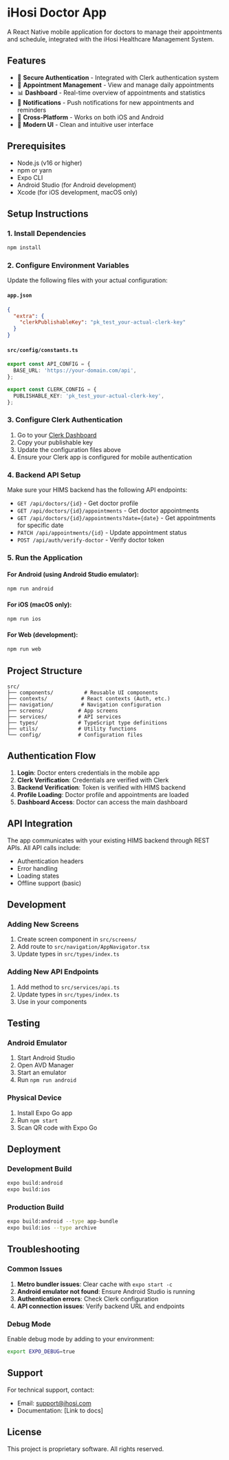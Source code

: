 # iHosi Doctor App

A React Native mobile application for doctors to manage their appointments and schedule, integrated with the iHosi Healthcare Management System.

## Features

- 🔐 **Secure Authentication** - Integrated with Clerk authentication system
- 📅 **Appointment Management** - View and manage daily appointments
- 📊 **Dashboard** - Real-time overview of appointments and statistics
- 🔔 **Notifications** - Push notifications for new appointments and reminders
- 📱 **Cross-Platform** - Works on both iOS and Android
- 🎨 **Modern UI** - Clean and intuitive user interface

## Prerequisites

- Node.js (v16 or higher)
- npm or yarn
- Expo CLI
- Android Studio (for Android development)
- Xcode (for iOS development, macOS only)

## Setup Instructions

### 1. Install Dependencies

```bash
npm install
```

### 2. Configure Environment Variables

Update the following files with your actual configuration:

#### `app.json`
```json
{
  "extra": {
    "clerkPublishableKey": "pk_test_your-actual-clerk-key"
  }
}
```

#### `src/config/constants.ts`
```typescript
export const API_CONFIG = {
  BASE_URL: 'https://your-domain.com/api',
};

export const CLERK_CONFIG = {
  PUBLISHABLE_KEY: 'pk_test_your-actual-clerk-key',
};
```

### 3. Configure Clerk Authentication

1. Go to your [Clerk Dashboard](https://dashboard.clerk.com/)
2. Copy your publishable key
3. Update the configuration files above
4. Ensure your Clerk app is configured for mobile authentication

### 4. Backend API Setup

Make sure your HIMS backend has the following API endpoints:

- `GET /api/doctors/{id}` - Get doctor profile
- `GET /api/doctors/{id}/appointments` - Get doctor appointments
- `GET /api/doctors/{id}/appointments?date={date}` - Get appointments for specific date
- `PATCH /api/appointments/{id}` - Update appointment status
- `POST /api/auth/verify-doctor` - Verify doctor token

### 5. Run the Application

#### For Android (using Android Studio emulator):
```bash
npm run android
```

#### For iOS (macOS only):
```bash
npm run ios
```

#### For Web (development):
```bash
npm run web
```

## Project Structure

```
src/
├── components/          # Reusable UI components
├── contexts/           # React contexts (Auth, etc.)
├── navigation/         # Navigation configuration
├── screens/           # App screens
├── services/          # API services
├── types/             # TypeScript type definitions
├── utils/             # Utility functions
└── config/            # Configuration files
```

## Authentication Flow

1. **Login**: Doctor enters credentials in the mobile app
2. **Clerk Verification**: Credentials are verified with Clerk
3. **Backend Verification**: Token is verified with HIMS backend
4. **Profile Loading**: Doctor profile and appointments are loaded
5. **Dashboard Access**: Doctor can access the main dashboard

## API Integration

The app communicates with your existing HIMS backend through REST APIs. All API calls include:

- Authentication headers
- Error handling
- Loading states
- Offline support (basic)

## Development

### Adding New Screens

1. Create screen component in `src/screens/`
2. Add route to `src/navigation/AppNavigator.tsx`
3. Update types in `src/types/index.ts`

### Adding New API Endpoints

1. Add method to `src/services/api.ts`
2. Update types in `src/types/index.ts`
3. Use in your components

## Testing

### Android Emulator
1. Start Android Studio
2. Open AVD Manager
3. Start an emulator
4. Run `npm run android`

### Physical Device
1. Install Expo Go app
2. Run `npm start`
3. Scan QR code with Expo Go

## Deployment

### Development Build
```bash
expo build:android
expo build:ios
```

### Production Build
```bash
expo build:android --type app-bundle
expo build:ios --type archive
```

## Troubleshooting

### Common Issues

1. **Metro bundler issues**: Clear cache with `expo start -c`
2. **Android emulator not found**: Ensure Android Studio is running
3. **Authentication errors**: Check Clerk configuration
4. **API connection issues**: Verify backend URL and endpoints

### Debug Mode

Enable debug mode by adding to your environment:
```bash
export EXPO_DEBUG=true
```

## Support

For technical support, contact:
- Email: support@ihosi.com
- Documentation: [Link to docs]

## License

This project is proprietary software. All rights reserved.

